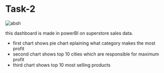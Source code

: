 # Task-2

![absh](https://github.com/user-attachments/assets/1dce1310-9b3b-470a-8525-c022e0c85b70)

this dashboard is made in powerBI on superstore sales data.
- first chart shows pie chart eplaining what category makes the most profit
- second chart shows top 10 cities which are responsible for maximum profit
- third chart shows top 10  most selling products 
